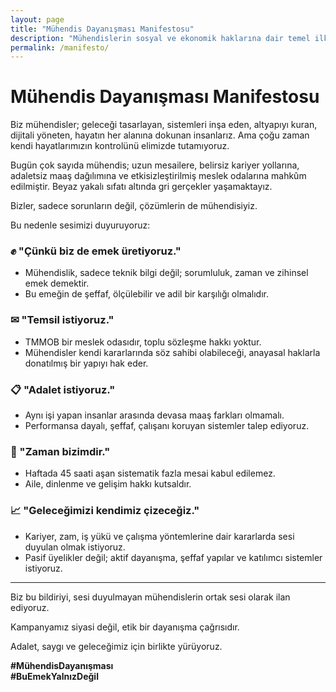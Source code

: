 ```yaml
---
layout: page
title: "Mühendis Dayanışması Manifestosu"
description: "Mühendislerin sosyal ve ekonomik haklarına dair temel ilkeler ve hedefler"
permalink: /manifesto/
---
```


# Mühendis Dayanışması Manifestosu

Biz mühendisler; geleceği tasarlayan, sistemleri inşa eden, altyapıyı kuran, dijitali yöneten, hayatın her alanına dokunan insanlarız. Ama çoğu zaman kendi hayatlarımızın kontrolünü elimizde tutamıyoruz.

Bugün çok sayıda mühendis; uzun mesailere, belirsiz kariyer yollarına, adaletsiz maaş dağılımına ve etkisizleştirilmiş meslek odalarına mahkûm edilmiştir. Beyaz yakalı sıfatı altında gri gerçekler yaşamaktayız.

Bizler, sadece sorunların değil, çözümlerin de mühendisiyiz.

Bu nedenle sesimizi duyuruyoruz:

### ✊ "Çünkü biz de emek üretiyoruz."

- Mühendislik, sadece teknik bilgi değil; sorumluluk, zaman ve zihinsel emek demektir.
- Bu emeğin de şeffaf, ölçülebilir ve adil bir karşılığı olmalıdır.

### ✉ "Temsil istiyoruz."

- TMMOB bir meslek odasıdır, toplu sözleşme hakkı yoktur.
- Mühendisler kendi kararlarında söz sahibi olabileceği, anayasal haklarla donatılmış bir yapıyı hak eder.

### 📋 "Adalet istiyoruz."

- Aynı işi yapan insanlar arasında devasa maaş farkları olmamalı.
- Performansa dayalı, şeffaf, çalışanı koruyan sistemler talep ediyoruz.

### 📅 "Zaman bizimdir."

- Haftada 45 saati aşan sistematik fazla mesai kabul edilemez.
- Aile, dinlenme ve gelişim hakkı kutsaldır.

### 📈 "Geleceğimizi kendimiz çizeceğiz."

- Kariyer, zam, iş yükü ve çalışma yöntemlerine dair kararlarda sesi duyulan olmak istiyoruz.
- Pasif üyelikler değil; aktif dayanışma, şeffaf yapılar ve katılımcı sistemler istiyoruz.

---

Biz bu bildiriyi, sesi duyulmayan mühendislerin ortak sesi olarak ilan ediyoruz.

Kampanyamız siyasi değil, etik bir dayanışma çağrısıdır.

Adalet, saygı ve geleceğimiz için birlikte yürüyoruz.

**#MühendisDayanışması**  
**#BuEmekYalnızDeğil**

